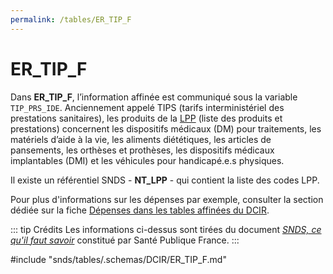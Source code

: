 ```yaml
---
permalink: /tables/ER_TIP_F
---
```

# ER\_TIP\_F
<!-- SPDX-License-Identifier: MPL-2.0 -->
Dans **ER_TIP_F**, l’information affinée est communiqué sous la variable `TIP_PRS_IDE`. Anciennement appelé TIPS (tarifs interministériel des prestations sanitaires), les produits de la [LPP](../../../glossaire/LPP.md) (liste des produits et prestations) concernent les dispositifs médicaux (DM) pour traitements, les matériels d’aide à la vie, les aliments diététiques, les articles de pansements, les orthèses et prothèses, les dispositifs médicaux implantables (DMI) et les véhicules pour handicapé.e.s physiques.

Il existe un référentiel SNDS - **NT_LPP** - qui contient la liste des codes LPP. 

Pour plus d'informations sur les dépenses par exemple, consulter la section dédiée sur la fiche [Dépenses dans les tables affinées du DCIR](../../../fiches/tables_affinees.md).

::: tip Crédits
Les informations ci-dessus sont tirées du document [*SNDS, ce qu'il faut savoir*](/snds/formation_snds/Sante_publique_France.md) constitué par Santé Publique France.
:::

<!-- ATTENTION : Ne pas supprimer ou modifier la ligne ci-dessous -->
#include "snds/tables/.schemas/DCIR/ER_TIP_F.md"
<!-- ATTENTION : Ne pas supprimer ou modifier la ligne ci-dessus -->
